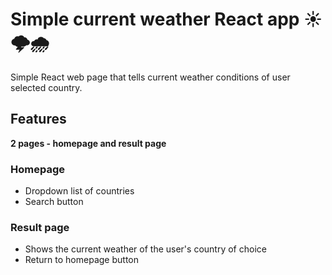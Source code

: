 # Simple current weather React app ☀️🌩️🌧️
Simple React web page that tells current weather conditions of user selected country.

## Features
__2 pages - homepage and result page__
  ### Homepage
  - Dropdown list of countries
  - Search button
  ### Result page
  - Shows the current weather of the user's country of choice
  - Return to homepage button
